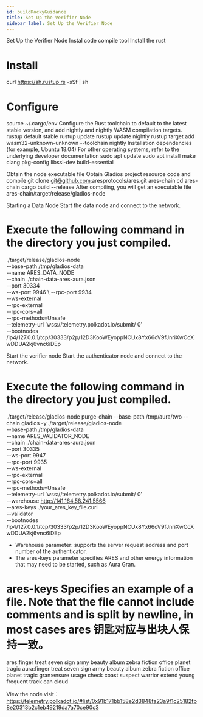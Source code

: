 ```yaml
---
id: buildRockyGuidance
title: Set Up the Verifier Node
sidebar_label: Set Up the Verifier Node
---
```


Set Up the Verifier Node
Instal code compile tool
Install the rust
# Install
curl https://sh.rustup.rs -sSf | sh
# Configure
source ~/.cargo/env
Configure the Rust toolchain to default to the latest stable version, and add nightly and nightly WASM compilation targets.
rustup default stable
rustup update
rustup update nightly
rustup target add wasm32-unknown-unknown --toolchain nightly
Installation dependencies (for example, Ubuntu 18.04) For other operating systems, refer to the underlying developer documentation
sudo apt update
sudo apt install make clang pkg-config libssl-dev build-essential

Obtain the node executable file
Obtain Gladios project resource code and compile
git clone git@github.com:aresprotocols/ares.git ares-chain
cd ares-chain
cargo build --release
After compiling, you will get an executable file ares-chain/target/release/gladios-node

Starting a Data Node
Start the data node and connect to the network.
#  Execute the following command in the directory you just compiled.
./target/release/gladios-node \
--base-path /tmp/gladios-data \
--name ARES_DATA_NODE \
--chain ./chain-data-ares-aura.json \
--port 30334 \
--ws-port 9946 \ 
--rpc-port 9934 \
--ws-external \
--rpc-external \
--rpc-cors=all \
--rpc-methods=Unsafe \
--telemetry-url 'wss://telemetry.polkadot.io/submit/ 0' \
--bootnodes /ip4/127.0.0.1/tcp/30333/p2p/12D3KooWEyoppNCUx8Yx66oV9fJnriXwCcXwDDUA2kj6vnc6iDEp

Start the verifier node
Start the authenticator node and connect to the network.
# Execute the following command in the directory you just compiled.
./target/release/gladios-node purge-chain --base-path /tmp/aura/two --chain gladios -y
./target/release/gladios-node \
--base-path /tmp/gladios-data \
--name ARES_VALIDATOR_NODE \
--chain ./chain-data-ares-aura.json \
--port 30335 \
--ws-port 9947 \
--rpc-port 9935 \
--ws-external \
--rpc-external \
--rpc-cors=all \
--rpc-methods=Unsafe \
--telemetry-url 'wss://telemetry.polkadot.io/submit/ 0' \
--warehouse http://141.164.58.241:5566 \
--ares-keys ./your_ares_key_file.curl \
--validator \
--bootnodes /ip4/127.0.0.1/tcp/30333/p2p/12D3KooWEyoppNCUx8Yx66oV9fJnriXwCcXwDDUA2kj6vnc6iDEp
- Warehouse parameter: supports the server request address and port number of the authenticator.
- The ares-keys parameter specifies ARES and other energy information that may need to be started, such as Aura Gran.
# ares-keys Specifies an example of a file. Note that the file cannot include comments and is split by newline, in most cases ares 钥匙对应与出块人保持一致。
ares:finger treat seven sign army beauty album zebra fiction office planet tragic
aura:finger treat seven sign army beauty album zebra fiction office planet tragic
gran:ensure usage check coast suspect warrior extend young frequent track can cloud

View the node
visit：https://telemetry.polkadot.io/#list/0x91b171bb158e2d3848fa23a9f1c25182fb8e20313b2c1eb49219da7a70ce90c3